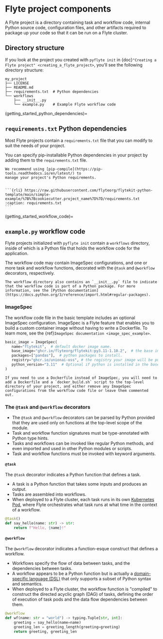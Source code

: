 # Flyte project components

A Flyte project is a directory containing task and workflow code, internal Python source code, configuration files, and other artifacts required to package up your code so that it can be run on a Flyte cluster.

## Directory structure

If you look at the project you created with `pyflyte init` in {doc}`"Creating a Flyte project" <creating_a_flyte_project>`, you'll see the following directory structure:

```{code-block} bash
my_project
├── LICENSE
├── README.md
├── requirements.txt  # Python dependencies
└── workflows
    ├── __init__.py
    └── example.py    # Example Flyte workflow code
```

(getting_started_python_dependencies)=

## `requirements.txt` Python dependencies

Most Flyte projects contain a `requirements.txt` file that you can modify to suit the needs of your project.

You can specify pip-installable Python dependencies in your project by adding them to the
`requirements.txt` file.

```{note}
We recommend using [pip-compile](https://pip-tools.readthedocs.io/en/latest/) to
manage your project's Python requirements.
```

````{dropdown} See requirements.txt

```{rli} https://raw.githubusercontent.com/flyteorg/flytekit-python-template/main/simple-example/%7B%7Bcookiecutter.project_name%7D%7D/requirements.txt
:caption: requirements.txt
```

````

(getting_started_workflow_code)=

## `example.py` workflow code

Flyte projects initialized with `pyflyte init` contain a `workflows` directory, inside of which is a Python file that holds the workflow code for the application.

The workflow code may contain ImageSpec configurations, and one or more task and workflow functions, decorated with the `@task` and `@workflow` decorators, respectively.

```{note}
The workflow directory also contains an `__init__.py` file to indicate that the workflow code is part of a Python package. For more information, see the [Python documentation](https://docs.python.org/3/reference/import.html#regular-packages).
```

### ImageSpec

The workflow code file in the basic template includes an optional ImageSpec configuration. ImageSpec is a Flyte feature that enables you to build a custom container image without having to write a Dockerfile. To learn more, see the {ref}`ImageSpec documentation <image_spec_example>`.

```python
basic_image = ImageSpec(
   name="flytekit",  # default docker image name.
   base_image="ghcr.io/flyteorg/flytekit:py3.11-1.10.2",  # the base image that flytekit will use to build your image.
   packages=["pandas"],  # python packages to install.
   registry="ghcr.io/unionai-oss", # the registry your image will be pushed to.
   python_version="3.11"  # Optional if python is installed in the base image.
)
```

```{note}
If you need to use a Dockerfile instead of ImageSpec, you will need to add a Dockerfile and a `docker_build.sh` script to the top-level directory of your project, and either remove any ImageSpec configurations from the workflow code file or leave them commented out.
```

### The `@task` and `@workflow` decorators

* The `@task` and `@workflow` decorators can be parsed by Python provided that they are used only on functions at the top-level scope of the module.
* Task and workflow function signatures must be type-annotated with Python type hints.
* Tasks and workflows can be invoked like regular Python methods, and even imported and used in other Python modules or scripts.
* Task and workflow functions must be invoked with keyword arguments.

#### `@task`

The `@task` decorator indicates a Python function that defines a task.

* A task is a Python function that takes some inputs and produces an output.
* Tasks are assembled into workflows.
* When deployed to a Flyte cluster, each task runs in its own [Kubernetes Pod](https://kubernetes.io/docs/concepts/workloads/pods/), where Flyte orchestrates what task runs at what time in the context of a workflow.

```python
@task()
def say_hello(name: str) -> str:
    return f"Hello, {name}!"
```

#### `@workflow`

The `@workflow` decorator indicates a function-esque construct that defines a workflow.

* Workflows specify the flow of data between tasks, and the dependencies between tasks.
* A workflow appears to be a Python function but is actually a [domain-specific language (DSL)](https://en.wikipedia.org/wiki/Domain-specific_language) that only supports a subset of Python syntax and semantics.
* When deployed to a Flyte cluster, the workflow function is "compiled" to construct the directed acyclic graph (DAG) of tasks, defining the order of execution of task pods and the data flow dependencies between them.

```python
@workflow
def wf(name: str = "world") -> typing.Tuple[str, int]:
    greeting = say_hello(name=name)
    greeting_len = greeting_length(greeting=greeting)
    return greeting, greeting_len
```
